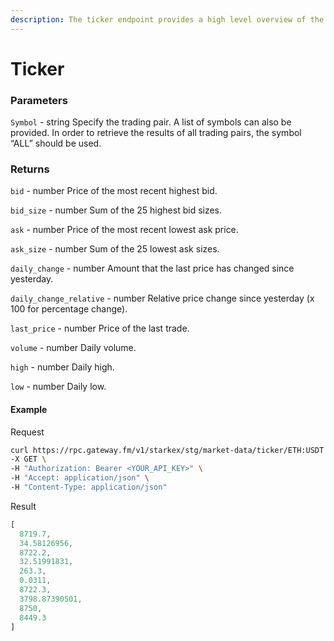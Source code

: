 ```yaml
---
description: The ticker endpoint provides a high level overview of the state of the market for a specified pair. It shows the current best bid and ask, the last traded price, as well as information on the daily volume and price movement over the last day.
---
```


# Ticker

### **Parameters**

`Symbol` - string
Specify the trading pair. A list of symbols can also be provided. In order to retrieve the results of all trading pairs, the symbol “ALL” should be used.

### **Returns**

`bid` - number
Price of the most recent highest bid.

`bid_size` - number
Sum of the 25 highest bid sizes.

`ask` - number
Price of the most recent lowest ask price.

`ask_size` - number
Sum of the 25 lowest ask sizes.

`daily_change` - number
Amount that the last price has changed since yesterday.

`daily_change_relative` - number
Relative price change since yesterday (x 100 for percentage change).

`last_price` - number
Price of the last trade.

`volume` - number
Daily volume.

`high` - number
Daily high.

`low` - number
Daily low.

#### **Example**

Request

```bash
curl https://rpc.gateway.fm/v1/starkex/stg/market-data/ticker/ETH:USDT \
-X GET \
-H "Authorization: Bearer <YOUR_API_KEY>" \
-H "Accept: application/json" \
-H "Content-Type: application/json"
```


Result

```javascript
[
  8719.7,
  34.58126956,
  8722.2,
  32.51991831,
  263.3,
  0.0311,
  8722.3,
  3798.87390501,
  8750,
  8449.3
]
```
